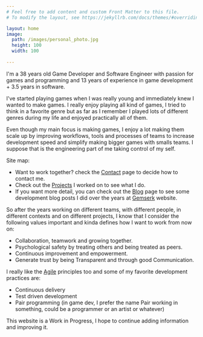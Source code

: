 ```yaml
---
# Feel free to add content and custom Front Matter to this file.
# To modify the layout, see https://jekyllrb.com/docs/themes/#overriding-theme-defaults

layout: home
image:
  path: /images/personal_photo.jpg
  height: 100
  width: 100
  
---
```


<!-- The idea here is to show who am I and what I stand for in terms of game development and engineering and what are my main skills -->

I'm a 38 years old Game Developer and Software Engineer with passion for games and programming and 13 years of experience in game development + 3.5 years in software.

I've started playing games when I was really young and immediately knew I wanted to make games. I really enjoy playing all kind of games, I tried to think in a favorite genre but as far as I remember I played lots of different genres during my life and enjoyed practically all of them.  

Even though my main focus is making games, I enjoy a lot making them scale up by improving workflows, tools and processes of teams to increase development speed and simplify making bigger games with smalls teams. I suppose that is the engineering part of me taking control of my self.

Site map:

* Want to work together? check the [Contact](/contact) page to decide how to contact me.
* Check out the [Projects](/projects) I worked on to see what I do. 
* If you want more detail, you can check out the [Blog](/blog) page to see some development blog posts I did over the years at [Gemserk](https://blog.gemserk.com) website.

<!-- * And at the [Work](/work) page I will share specific things I did while working at different projects. -->

So after the years working on different teams, with different people, in different contexts and on different projects, I know that I consider the following values important and kinda defines how I want to work from now on:

* Collaboration, teamwork and growing together.
* Psychological safety by treating others and being treated as peers.
* Continuous improvement and empowerment.
* Generate trust by being Transparent and through good Communication.

<!-- 
My skills

* Focus
* Analytic
* Hard work
-->

I really like the [Agile](http://agilemanifesto.org/) principles too and some of my favorite development practices are:

* Continuous delivery
* Test driven development
* Pair programming (in game dev, I prefer the name Pair working in something, could be a programmer or an artist or whatever)

This website is a Work in Progress, I hope to continue adding information and improving it.

<a rel="me" href="https://mastodon.gamedev.place/@arielsan"></a>